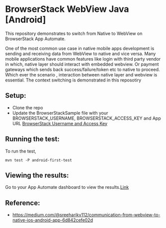 # BrowserStack WebView Java [Android]

This repository demonstrates to switch from Native to WebView  on BrowserStack App Automate.

One of the most common use case in native mobile apps development is sending and receiving data from WebView to native and vice versa. Many mobile applications have common features like login with third party vendor in which, native layer should interact with embedded webview. Or payment gateways which sends back success/failure/token etc to native to proceed. Which ever the scenario , interaction between native layer and webview is essential. The context switching is demonstrated in this reposotiry

## Setup:
- Clone the repo
- Update the BrowserStackSample file with your BROWSERSTACK_USERNAME, BROWSERSTACK_ACCESS_KEY and App URL [BrowserStack Username and Access Key](https://www.browserstack.com/accounts/settings)

## Running the test:

To run the test, 

  ```mvn test -P android-first-test  ```

##  Viewing the results:
Go to your App Automate dashboard to view the results.[Link](https://automate.browserstack.com/)


## Reference: 
- https://medium.com/@sreeharikv112/communication-from-webview-to-native-ios-android-app-6d842cefe02d

